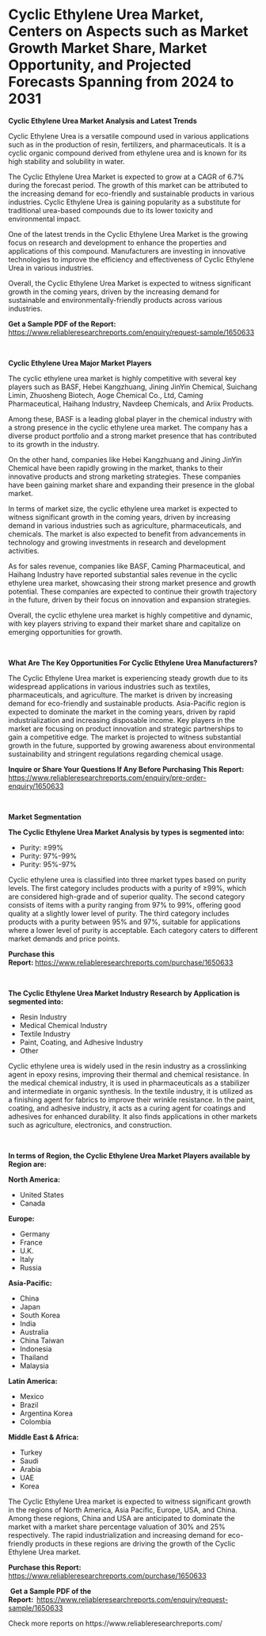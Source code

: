 <p><h1>Cyclic Ethylene Urea Market, Centers on Aspects such as Market Growth Market Share, Market Opportunity, and Projected Forecasts Spanning from 2024 to 2031</h1></p><p><strong>Cyclic Ethylene Urea Market Analysis and Latest Trends</strong></p>
<p><p>Cyclic Ethylene Urea is a versatile compound used in various applications such as in the production of resin, fertilizers, and pharmaceuticals. It is a cyclic organic compound derived from ethylene urea and is known for its high stability and solubility in water.</p><p>The Cyclic Ethylene Urea Market is expected to grow at a CAGR of 6.7% during the forecast period. The growth of this market can be attributed to the increasing demand for eco-friendly and sustainable products in various industries. Cyclic Ethylene Urea is gaining popularity as a substitute for traditional urea-based compounds due to its lower toxicity and environmental impact.</p><p>One of the latest trends in the Cyclic Ethylene Urea Market is the growing focus on research and development to enhance the properties and applications of this compound. Manufacturers are investing in innovative technologies to improve the efficiency and effectiveness of Cyclic Ethylene Urea in various industries.</p><p>Overall, the Cyclic Ethylene Urea Market is expected to witness significant growth in the coming years, driven by the increasing demand for sustainable and environmentally-friendly products across various industries.</p></p>
<p><strong>Get a Sample PDF of the Report:&nbsp;</strong> <a href="https://www.reliableresearchreports.com/enquiry/request-sample/1650633">https://www.reliableresearchreports.com/enquiry/request-sample/1650633</a></p>
<p>&nbsp;</p>
<p><strong>Cyclic Ethylene Urea Major Market Players</strong></p>
<p><p>The cyclic ethylene urea market is highly competitive with several key players such as BASF, Hebei Kangzhuang, Jining JinYin Chemical, Suichang Limin, Zhuosheng Biotech, Aoge Chemical Co., Ltd, Caming Pharmaceutical, Haihang Industry, Navdeep Chemicals, and Ariix Products. </p><p>Among these, BASF is a leading global player in the chemical industry with a strong presence in the cyclic ethylene urea market. The company has a diverse product portfolio and a strong market presence that has contributed to its growth in the industry. </p><p>On the other hand, companies like Hebei Kangzhuang and Jining JinYin Chemical have been rapidly growing in the market, thanks to their innovative products and strong marketing strategies. These companies have been gaining market share and expanding their presence in the global market. </p><p>In terms of market size, the cyclic ethylene urea market is expected to witness significant growth in the coming years, driven by increasing demand in various industries such as agriculture, pharmaceuticals, and chemicals. The market is also expected to benefit from advancements in technology and growing investments in research and development activities. </p><p>As for sales revenue, companies like BASF, Caming Pharmaceutical, and Haihang Industry have reported substantial sales revenue in the cyclic ethylene urea market, showcasing their strong market presence and growth potential. These companies are expected to continue their growth trajectory in the future, driven by their focus on innovation and expansion strategies. </p><p>Overall, the cyclic ethylene urea market is highly competitive and dynamic, with key players striving to expand their market share and capitalize on emerging opportunities for growth.</p></p>
<p>&nbsp;</p>
<p><strong>What Are The Key Opportunities For Cyclic Ethylene Urea Manufacturers?</strong></p>
<p><p>The Cyclic Ethylene Urea market is experiencing steady growth due to its widespread applications in various industries such as textiles, pharmaceuticals, and agriculture. The market is driven by increasing demand for eco-friendly and sustainable products. Asia-Pacific region is expected to dominate the market in the coming years, driven by rapid industrialization and increasing disposable income. Key players in the market are focusing on product innovation and strategic partnerships to gain a competitive edge. The market is projected to witness substantial growth in the future, supported by growing awareness about environmental sustainability and stringent regulations regarding chemical usage.</p></p>
<p><strong>Inquire or Share Your Questions If Any Before Purchasing This Report:</strong> <a href="https://www.reliableresearchreports.com/enquiry/pre-order-enquiry/1650633">https://www.reliableresearchreports.com/enquiry/pre-order-enquiry/1650633</a></p>
<p>&nbsp;</p>
<p><strong>Market Segmentation</strong></p>
<p><strong>The Cyclic Ethylene Urea Market Analysis by types is segmented into:</strong></p>
<p><ul><li>Purity: ≥99%</li><li>Purity: 97%-99%</li><li>Purity: 95%-97%</li></ul></p>
<p><p>Cyclic ethylene urea is classified into three market types based on purity levels. The first category includes products with a purity of ≥99%, which are considered high-grade and of superior quality. The second category consists of items with a purity ranging from 97% to 99%, offering good quality at a slightly lower level of purity. The third category includes products with a purity between 95% and 97%, suitable for applications where a lower level of purity is acceptable. Each category caters to different market demands and price points.</p></p>
<p><strong>Purchase this Report:&nbsp;</strong><a href="https://www.reliableresearchreports.com/purchase/1650633">https://www.reliableresearchreports.com/purchase/1650633</a></p>
<p>&nbsp;</p>
<p><strong>The Cyclic Ethylene Urea Market Industry Research by Application is segmented into:</strong></p>
<p><ul><li>Resin Industry</li><li>Medical Chemical Industry</li><li>Textile Industry</li><li>Paint, Coating, and Adhesive Industry</li><li>Other</li></ul></p>
<p><p>Cyclic ethylene urea is widely used in the resin industry as a crosslinking agent in epoxy resins, improving their thermal and chemical resistance. In the medical chemical industry, it is used in pharmaceuticals as a stabilizer and intermediate in organic synthesis. In the textile industry, it is utilized as a finishing agent for fabrics to improve their wrinkle resistance. In the paint, coating, and adhesive industry, it acts as a curing agent for coatings and adhesives for enhanced durability. It also finds applications in other markets such as agriculture, electronics, and construction.</p></p>
<p>&nbsp;</p>
<p><strong>In terms of Region, the Cyclic Ethylene Urea Market Players available by Region are:</strong></p>
<p>
    <p> <strong> North America: </strong>
        <ul>
            <li>United States</li>
            <li>Canada</li>
        </ul>
        </p> 
    <p> <strong> Europe: </strong>
        <ul>
            <li>Germany</li>
            <li>France</li>
            <li>U.K.</li>
            <li>Italy</li>
            <li>Russia</li>
        </ul>
        </p> 
    <p> <strong> Asia-Pacific: </strong>
        <ul>
            <li>China</li>
            <li>Japan</li>
            <li>South Korea</li>
            <li>India</li>
            <li>Australia</li>
            <li>China Taiwan</li>
            <li>Indonesia</li>
            <li>Thailand</li>
            <li>Malaysia</li>
        </ul>
        </p> 
    <p> <strong> Latin America: </strong>
        <ul>
            <li>Mexico</li>
            <li>Brazil</li>
            <li>Argentina Korea</li>
            <li>Colombia</li>
        </ul>
        </p> 
    <p> <strong> Middle East & Africa: </strong>
        <ul>
            <li>Turkey</li>
            <li>Saudi</li>
            <li>Arabia</li>
            <li>UAE</li>
            <li>Korea</li>
        </ul>
    </p>
    </p>
<p><p>The Cyclic Ethylene Urea market is expected to witness significant growth in the regions of North America, Asia Pacific, Europe, USA, and China. Among these regions, China and USA are anticipated to dominate the market with a market share percentage valuation of 30% and 25% respectively. The rapid industrialization and increasing demand for eco-friendly products in these regions are driving the growth of the Cyclic Ethylene Urea market.</p></p>
<p><strong>Purchase this Report: </strong><a href="https://www.reliableresearchreports.com/purchase/1650633">https://www.reliableresearchreports.com/purchase/1650633</a></p>
<p>&nbsp;<strong>Get a Sample PDF of the Report:&nbsp;&nbsp;</strong><a href="https://www.reliableresearchreports.com/enquiry/request-sample/1650633">https://www.reliableresearchreports.com/enquiry/request-sample/1650633</a></p>
<p><strong></strong></p>
<p>Check more reports on https://www.reliableresearchreports.com/</p>